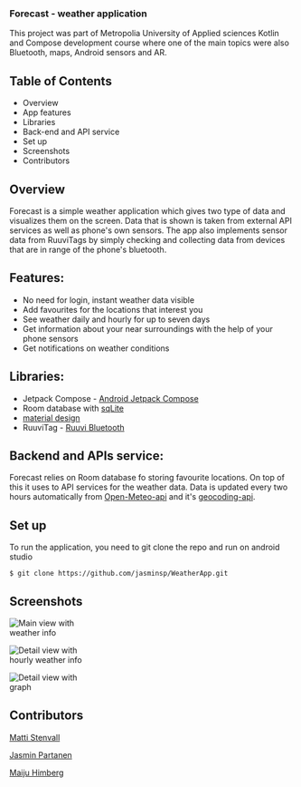 ### Forecast - weather application

This project was part of Metropolia University of Applied sciences Kotlin and Compose development course where one of the main topics were
also Bluetooth, maps, Android sensors and AR.

## Table of Contents

- Overview
- App features
- Libraries
- Back-end and API service
- Set up
- Screenshots
- Contributors

## Overview

Forecast is a simple weather application which gives two type of data and visualizes them on the screen. Data that is shown
is taken from external API services as well as phone's own sensors. The app also implements sensor data from RuuviTags by
simply checking and collecting data from devices that are in range of the phone's bluetooth. 

## Features:

- No need for login, instant weather data visible
- Add favourites for the locations that interest you
- See weather daily and hourly for up to seven days
- Get information about your near surroundings with the help of your phone sensors
- Get notifications on weather conditions

## Libraries:

- Jetpack Compose - [Android Jetpack Compose](https://developer.android.com/jetpack)
- Room database with [sqLite](https://www.sqlite.org/index.html)
- [material design](https://material.io/)
- RuuviTag - [Ruuvi Bluetooth](https://github.com/ruuvi/com.ruuvi.bluetooth)

## Backend and APIs service:

Forecast relies on Room database fo storing favourite locations. On top of this it uses to API services for the weather data. 
Data is updated every two hours automatically from [Open-Meteo-api](https://open-meteo.com/en) and it's [geocoding-api](https://open-meteo.com/en/docs/geocoding-api).

## Set up

To run the application, you need to git clone the repo and run on android studio

```
$ git clone https://github.com/jasminsp/WeatherApp.git

```

## Screenshots

<img
  src="https://users.metropolia.fi/~mattist/forecast/forecast_a.png"
  alt="Main view with weather info"
  title="Forecast main view"
  style="display: inline-block; margin: 0 auto; max-width: 150px">
  
<img
  src="https://users.metropolia.fi/~mattist/forecast/forecast_b.png"
  alt="Detail view with hourly weather info"
  title="Forecast detail view"
  style="display: inline-block; margin: 0 auto; max-width: 150px">
  
<img
  src="https://users.metropolia.fi/~mattist/forecast/forecast_c.png"
  alt="Detail view with graph"
  title="Forecast graph"
  style="display: inline-block; margin: 0 auto; max-width: 150px">

## Contributors

[Matti Stenvall](https://github.com/stenvma81)

[Jasmin Partanen](https://github.com/jasminsp)

[Maiju Himberg](https://github.com/maijuhimberg)
